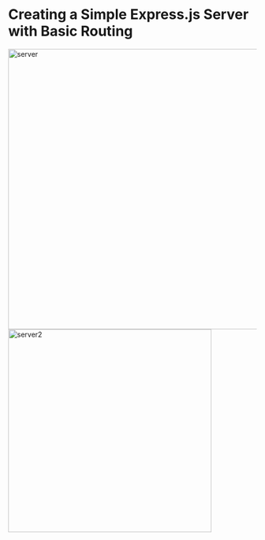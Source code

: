 # Creating a Simple Express.js Server with Basic Routing

<img width="569" alt="server" src="https://github.com/user-attachments/assets/47ba686f-d71e-4802-8a92-32697986bf00" />

<img width="412" alt="server2" src="https://github.com/user-attachments/assets/17a120ed-1e94-4dda-9458-0092d17b186b" />








